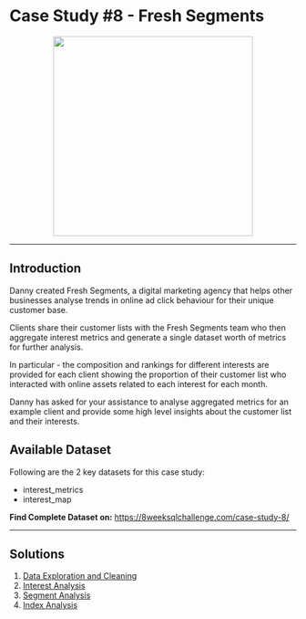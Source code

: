 # Case Study #8 - Fresh Segments
<p align="center">
<img src="https://8weeksqlchallenge.com/images/case-study-designs/8.png" width=350px height=350px> 
</p>

---
## Introduction
Danny created Fresh Segments, a digital marketing agency that helps other businesses analyse trends in online ad click behaviour for their unique customer base.

Clients share their customer lists with the Fresh Segments team who then aggregate interest metrics and generate a single dataset worth of metrics for further analysis.

In particular - the composition and rankings for different interests are provided for each client showing the proportion of their customer list who interacted with online assets related to each interest for each month.

Danny has asked for your assistance to analyse aggregated metrics for an example client and provide some high level insights about the customer list and their interests.

## Available Dataset
Following are the 2 key datasets for this case study:

- interest_metrics
- interest_map

__Find Complete Dataset on:__
https://8weeksqlchallenge.com/case-study-8/

---
## Solutions
1. <a href=""> Data Exploration and Cleaning </a>
2. <a href=""> Interest Analysis </a>
3. <a href=""> Segment Analysis </a>
4. <a href=""> Index Analysis </a>

